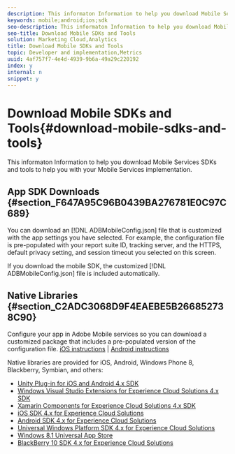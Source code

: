```yaml
---
description: This informaton Information to help you download Mobile Services SDKs and tools to help you with your Mobile Services implementation.
keywords: mobile;android;ios;sdk
seo-description: This informaton Information to help you download Mobile Services SDKs and tools to help you with your Mobile Services implementation.
seo-title: Download Mobile SDKs and Tools
solution: Marketing Cloud,Analytics
title: Download Mobile SDKs and Tools
topic: Developer and implementation,Metrics
uuid: 4af757f7-4e4d-4939-9b6a-49a29c220192
index: y
internal: n
snippet: y
---
```


# Download Mobile SDKs and Tools{#download-mobile-sdks-and-tools}

This informaton Information to help you download Mobile Services SDKs and tools to help you with your Mobile Services implementation.

## App SDK Downloads {#section_F647A95C96B0439BA276781E0C97C689}

You can download an [!DNL ADBMobileConfig.json] file that is customized with the app settings you have selected. For example, the configuration file is pre-populated with your report suite ID, tracking server, and the HTTPS, default privacy setting, and session timeout you selected on this screen.

If you download the mobile SDK, the customized [!DNL ADBMobileConfig.json] file is included automatically.

## Native Libraries {#section_C2ADC3068D9F4EAEBE5B266852738C90}

Configure your app in Adobe Mobile services so you can download a customized package that includes a pre-populated version of the configuration file. [iOS instructions](https://marketing.adobe.com/resources/help/en_US/mobile/ios/?f=requirements) | [Android instructions](https://marketing.adobe.com/resources/help/en_US/mobile/android/?f=requirements)

Native libraries are provided for iOS, Android, Windows Phone 8, Blackberry, Symbian, and others:

* [Unity Plug-in for iOS and Android 4.x SDK](https://marketing.adobe.com/resources/help/en_US/mobile/unity/) 
* [Windows Visual Studio Extensions for Experience Cloud Solutions 4.x SDK](https://marketing.adobe.com/resources/help/en_US/mobile/winu/win_vse_4x.html) 
* [Xamarin Components for Experience Cloud Solutions 4.x SDK](https://marketing.adobe.com/resources/help/en_US/mobile/xamarin/) 
* [iOS SDK 4.x for Experience Cloud Solutions](https://marketing.adobe.com/resources/help/en_US/mobile/ios/) 
* [Android SDK 4.x for Experience Cloud Solutions](https://marketing.adobe.com/resources/help/en_US/mobile/android/) 
* [Universal Windows Platform SDK 4.x for Experience Cloud Solutions](https://marketing.adobe.com/resources/help/en_US/mobile/uwp/) 
* [Windows 8.1 Universal App Store](https://marketing.adobe.com/resources/help/en_US/mobile/winu/) 
* [BlackBerry 10 SDK 4.x for Experience Cloud Solutions](https://marketing.adobe.com/resources/help/en_US/mobile/bb/)

